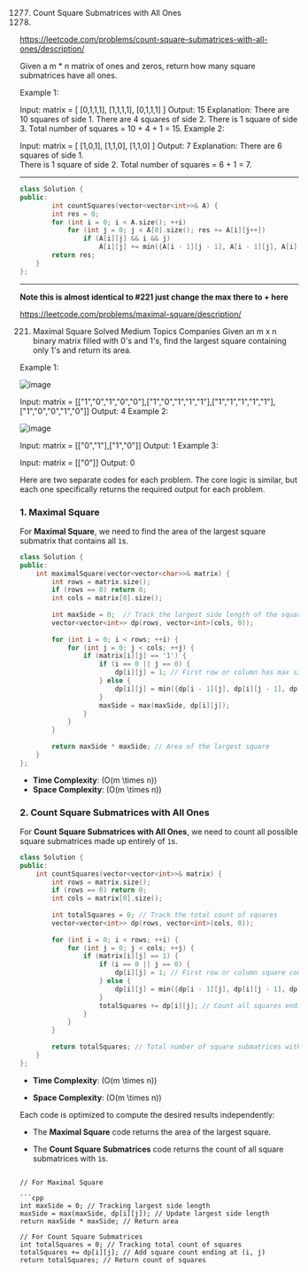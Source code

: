 1277. Count Square Submatrices with All Ones
1278. 
https://leetcode.com/problems/count-square-submatrices-with-all-ones/description/

Given a m * n matrix of ones and zeros, return how many square submatrices have all ones.

 

Example 1:

Input: matrix =
[
  [0,1,1,1],
  [1,1,1,1],
  [0,1,1,1]
]
Output: 15
Explanation: 
There are 10 squares of side 1.
There are 4 squares of side 2.
There is  1 square of side 3.
Total number of squares = 10 + 4 + 1 = 15.
Example 2:

Input: matrix = 
[
  [1,0,1],
  [1,1,0],
  [1,1,0]
]
Output: 7
Explanation: 
There are 6 squares of side 1.  
There is 1 square of side 2. 
Total number of squares = 6 + 1 = 7.



---

```cpp
class Solution {
public:
        int countSquares(vector<vector<int>>& A) {
        int res = 0;
        for (int i = 0; i < A.size(); ++i)
            for (int j = 0; j < A[0].size(); res += A[i][j++])
                if (A[i][j] && i && j)
                    A[i][j] += min({A[i - 1][j - 1], A[i - 1][j], A[i][j - 1]});
        return res;
    }
};

```

---


**Note this is almost identical to #221 just change the max there to + here**



https://leetcode.com/problems/maximal-square/description/

221. Maximal Square
Solved
Medium
Topics
Companies
Given an m x n binary matrix filled with 0's and 1's, find the largest square containing only 1's and return its area.

 

Example 1:

![image](https://github.com/user-attachments/assets/e678bf17-6613-4725-950e-28938ad5a47e)

Input: matrix = [["1","0","1","0","0"],["1","0","1","1","1"],["1","1","1","1","1"],["1","0","0","1","0"]]
Output: 4
Example 2:

![image](https://github.com/user-attachments/assets/6ba91326-6dac-485e-b039-c71b93617a9d)

Input: matrix = [["0","1"],["1","0"]]
Output: 1
Example 3:

Input: matrix = [["0"]]
Output: 0

Here are two separate codes for each problem. The core logic is similar, but each one specifically returns the required output for each problem.

### 1. Maximal Square
For **Maximal Square**, we need to find the area of the largest square submatrix that contains all `1`s.

```cpp
class Solution {
public:
    int maximalSquare(vector<vector<char>>& matrix) {
        int rows = matrix.size();
        if (rows == 0) return 0;
        int cols = matrix[0].size();
        
        int maxSide = 0;  // Track the largest side length of the square found
        vector<vector<int>> dp(rows, vector<int>(cols, 0));
        
        for (int i = 0; i < rows; ++i) {
            for (int j = 0; j < cols; ++j) {
                if (matrix[i][j] == '1') {
                    if (i == 0 || j == 0) {
                        dp[i][j] = 1; // First row or column has max side 1 if cell is '1'
                    } else {
                        dp[i][j] = min({dp[i - 1][j], dp[i][j - 1], dp[i - 1][j - 1]}) + 1;
                    }
                    maxSide = max(maxSide, dp[i][j]);
                }
            }
        }
        
        return maxSide * maxSide; // Area of the largest square
    }
};
```

- **Time Complexity**: \(O(m \times n)\)
- **Space Complexity**: \(O(m \times n)\)

### 2. Count Square Submatrices with All Ones
For **Count Square Submatrices with All Ones**, we need to count all possible square submatrices made up entirely of `1`s.

```cpp
class Solution {
public:
    int countSquares(vector<vector<int>>& matrix) {
        int rows = matrix.size();
        if (rows == 0) return 0;
        int cols = matrix[0].size();
        
        int totalSquares = 0; // Track the total count of squares
        vector<vector<int>> dp(rows, vector<int>(cols, 0));
        
        for (int i = 0; i < rows; ++i) {
            for (int j = 0; j < cols; ++j) {
                if (matrix[i][j] == 1) {
                    if (i == 0 || j == 0) {
                        dp[i][j] = 1; // First row or column square count is 1 if cell is 1
                    } else {
                        dp[i][j] = min({dp[i - 1][j], dp[i][j - 1], dp[i - 1][j - 1]}) + 1;
                    }
                    totalSquares += dp[i][j]; // Count all squares ending at (i, j)
                }
            }
        }
        
        return totalSquares; // Total number of square submatrices with all 1s
    }
};
```

- **Time Complexity**: \(O(m \times n)\)
  
- **Space Complexity**: \(O(m \times n)\)

Each code is optimized to compute the desired results independently:

- The **Maximal Square** code returns the area of the largest square.
  
- The **Count Square Submatrices** code returns the count of all square submatrices with `1`s.

```

// For Maximal Square

```cpp
int maxSide = 0; // Tracking largest side length
maxSide = max(maxSide, dp[i][j]); // Update largest side length
return maxSide * maxSide; // Return area

// For Count Square Submatrices
int totalSquares = 0; // Tracking total count of squares
totalSquares += dp[i][j]; // Add square count ending at (i, j)
return totalSquares; // Return count of squares
```
